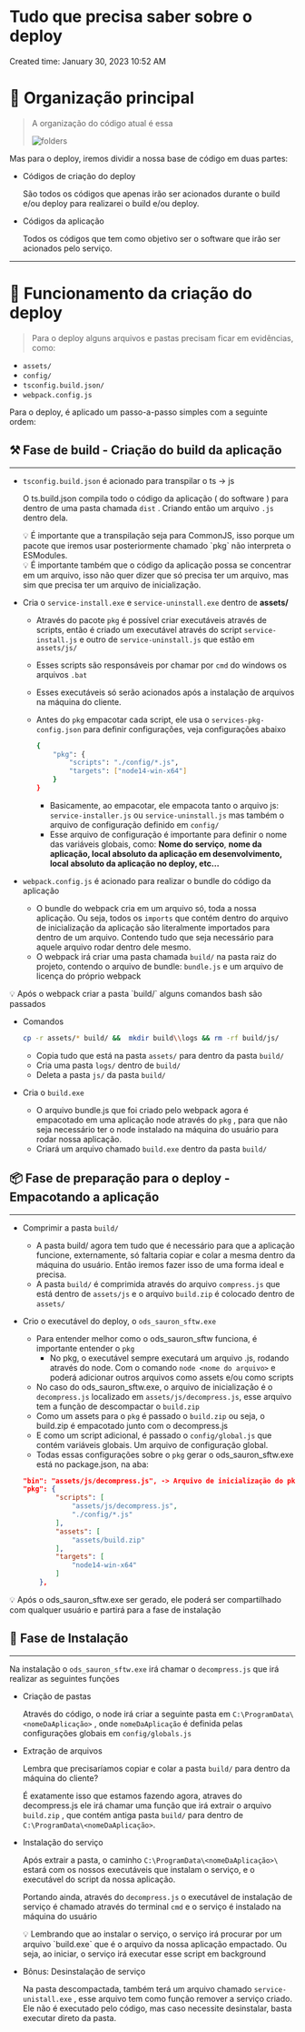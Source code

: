 # Tudo que precisa saber sobre o deploy

Created time: January 30, 2023 10:52 AM

# 👀 Organização principal

> A organização do código atual é essa
> 
> ![folders](https://user-images.githubusercontent.com/98192816/217824805-f8121f34-21ac-45b5-8c8a-b855d7b69332.png)
> 
> 

Mas para o deploy, iremos dividir a nossa base de código em duas partes:

- Códigos de criação do deploy
    
    São todos os códigos que apenas irão ser acionados durante o build e/ou deploy para realizarei o build e/ou deploy.
    
- Códigos da aplicação
    
    Todos os códigos que tem como objetivo ser o software que irão ser acionados pelo serviço.
    

---

# 💭 Funcionamento da criação do deploy

> Para o deploy alguns arquivos e pastas precisam ficar em evidências, como:
- `assets/`
- `config/`
- `tsconfig.build.json/`
- `webpack.config.js`
> 

Para o deploy, é aplicado um passo-a-passo simples com a seguinte ordem:

## ⚒️ **Fase de build - Criação do build da aplicação**

---

- `tsconfig.build.json` é acionado para transpilar o ts → js
    
    O ts.build.json compila todo o código da aplicação ( do software ) para dentro de uma pasta chamada `dist` . Criando então um arquivo `.js` dentro dela. 
    
    <aside>
    💡 É importante que a transpilação seja para CommonJS, isso porque um pacote que iremos usar posteriormente chamado `pkg` não interpreta o ESModules.
    
    </aside>
    
    <aside>
    💡 É importante também que o código da aplicação possa se concentrar em um arquivo, isso não quer dizer que só precisa ter um arquivo, mas sim que precisa ter um arquivo de inicialização.
    
    </aside>
    
- Cria o `service-install.exe` e `service-uninstall.exe` dentro de **assets/**
    - Através do pacote `pkg` é possível criar executáveis através de scripts, então é criado um executável através do script `service-install.js` e outro de `service-uninstall.js`  que estão em `assets/js/`
    - Esses scripts são responsáveis por chamar por `cmd` do windows os arquivos `.bat`
    - Esses executáveis só serão acionados após a instalação de arquivos na máquina do cliente.
    - Antes do `pkg` empacotar cada script, ele usa o `services-pkg-config.json` para definir configurações, veja configurações abaixo
        
        ```bash
        {
            "pkg": {
                "scripts": "./config/*.js",
                "targets": ["node14-win-x64"]
            }
        }
        ```
        
        - Basicamente, ao empacotar, ele empacota tanto o arquivo js: `service-installer.js` ou `service-uninstall.js`  mas também o arquivo de configuração definido em `config/`
        - Esse arquivo de configuração é importante para definir o nome das variáveis globais, como: **Nome do serviço**, **nome da aplicação, local absoluto da aplicação em desenvolvimento, local absoluto da aplicação no deploy, etc…**
- `webpack.config.js` é acionado para realizar o bundle do código da aplicação
    - O bundle do webpack cria em um arquivo só, toda a nossa aplicação. Ou seja, todos os `imports` que contém dentro do arquivo de inicialização da aplicação são literalmente importados para dentro de um arquivo. Contendo tudo que seja necessário para aquele arquivo rodar dentro dele mesmo.
    - O webpack irá criar uma pasta chamada `build/` na pasta raiz do projeto, contendo o arquivo de bundle: `bundle.js` e um arquivo de licença do próprio webpack
    

<aside>
💡 Após o webpack criar a pasta `build/` alguns comandos bash são passados

</aside>

- Comandos
    
    ```bash
    cp -r assets/* build/ &&  mkdir build\\logs && rm -rf build/js/
    ```
    
    - Copia tudo que está na pasta `assets/` para dentro da pasta `build/`
    - Cria uma pasta `logs/` dentro de `build/`
    - Deleta a pasta `js/` da pasta `build/`
    
- Cria o `build.exe`
    - O arquivo bundle.js que foi criado pelo webpack agora é empacotado em uma aplicação node através do `pkg` , para que não seja necessário ter o node instalado na máquina do usuário para rodar nossa aplicação.
    - Criará um arquivo chamado `build.exe` dentro da pasta `build/`

## 📦 Fase de preparação para o deploy - Empacotando a aplicação

---

- Comprimir a pasta `build/`
    - A pasta build/ agora tem tudo que é necessário para que a aplicação funcione, externamente, só faltaria copiar e colar a mesma dentro da máquina do usuário. Então iremos fazer isso de uma forma ideal e precisa.
    - A pasta `build/` é comprimida através do arquivo `compress.js` que está dentro de `assets/js` e o arquivo `build.zip`  é colocado dentro de `assets/`
- Crio o executável do deploy, o `ods_sauron_sftw.exe`
    - Para entender melhor como o ods_sauron_sftw funciona, é importante entender o `pkg`
        - No pkg, o executável sempre executará um arquivo .js, rodando através do node. Com o comando `node <nome do arquivo>` e poderá adicionar outros arquivos como assets e/ou como scripts
    - No caso do ods_sauron_sftw.exe, o arquivo de inicialização é o `decompress.js` localizado em `assets/js/decompress.js`, esse arquivo tem a função de descompactar o `build.zip`
    - Como um assets para o `pkg` é passado o `build.zip`  ou seja, o build.zip é empacotado junto com o decompress.js
    - E como um script adicional, é passado o `config/global.js` que contém variáveis globais. Um arquivo de configuração global.
    - Todas essas configurações sobre o `pkg` gerar o ods_sauron_sftw.exe está no package.json, na aba:
    
    ```json
    "bin": "assets/js/decompress.js", -> Arquivo de inicialização do pkg
    "pkg": {
    		"scripts": [
    			"assets/js/decompress.js",
    			"./config/*.js"
    		],
    		"assets": [
    			"assets/build.zip"
    		],
    		"targets": [
    			"node14-win-x64"
    		]
    	},
    ```
    
       
    

<aside>
💡 Após o ods_sauron_sftw.exe ser gerado, ele poderá ser compartilhado com qualquer usuário e partirá para a fase de instalação

</aside>

## 🚀 **Fase de Instalação**

---

 Na instalação o `ods_sauron_sftw.exe` irá chamar o `decompress.js` que irá realizar as seguintes funções

- Criação de pastas
    
    Através do código, o node irá criar a seguinte pasta em `C:\ProgramData\<nomeDaAplicação>` , onde `nomeDaAplicação` é definida pelas configurações globais em `config/globals.js`
    
- Extração de arquivos
    
    Lembra que precisaríamos copiar e colar a pasta `build/` para dentro da máquina do cliente?
    
    É exatamente isso que estamos fazendo agora, atraves do decompress.js ele irá chamar uma função que irá extrair o arquivo `build.zip` , que contém antiga pasta `build/` para dentro de `C:\ProgramData\<nomeDaAplicação>`.
    
- Instalação do serviço
    
    Após extrair a pasta, o caminho `C:\ProgramData\<nomeDaAplicação>\` estará com os nossos executáveis que instalam o serviço, e o executável do script da nossa aplicação.
    
    Portando ainda, através do `decompress.js` o executável de instalação de serviço é chamado através do terminal `cmd` e o serviço é instalado na máquina do usuário
    
    <aside>
    💡 Lembrando que ao instalar o serviço, o serviço irá procurar por um arquivo `build.exe` que é o arquivo da nossa aplicação empactado. Ou seja, ao iniciar, o serviço irá executar esse script em background
    
    </aside>
    
- Bônus: Desinstalação de serviço
    
    Na pasta descompactada, também terá um arquivo chamado `service-unistall.exe` , esse arquivo tem como função remover a serviço criado. Ele não é executado pelo código, mas caso necessite desinstalar, basta executar direto da pasta.
